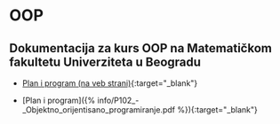 # OOP

## Dokumentacija za kurs OOP na Matematičkom fakultetu Univerziteta u Beogradu


- [Plan i program (na veb strani)](http://www.math.rs/files/P102_-_Objektno_orijentisano_programiranje.pdf){:target="_blank"}

- [Plan i program]({% info/P102_-_Objektno_orijentisano_programiranje.pdf %}){:target="_blank"}
